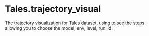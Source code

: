 # Tales.trajectory_visual
The trajectory visualization for [Tales dataset](https://microsoft.github.io/tale-suite/), using to see the steps allowing you to choose the model, env, level, run_id.

